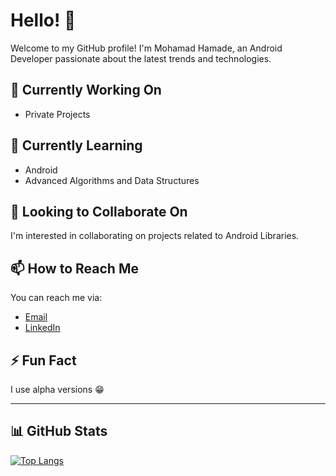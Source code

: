 # Hello! 👋

Welcome to my GitHub profile! I'm Mohamad Hamade, an Android Developer passionate about the latest trends and technologies.

## 🔭 Currently Working On

- Private Projects

## 🌱 Currently Learning

- Android
- Advanced Algorithms and Data Structures

## 👯 Looking to Collaborate On

I'm interested in collaborating on projects related to Android Libraries.

## 📫 How to Reach Me

You can reach me via:

- [Email](mailto:mohamadhamade30@gmail.com)
- [LinkedIn](https://www.linkedin.com/in/mohamad-hamade)

## ⚡ Fun Fact

I use alpha versions 😁

---

<!-- GitHub Stats -->
## 📊 GitHub Stats

[![Top Langs](https://github-readme-stats.vercel.app/api/top-langs/?username=Vordead&layout=compact&theme=radical)](https://github.com/anuraghazra/github-readme-stats)

